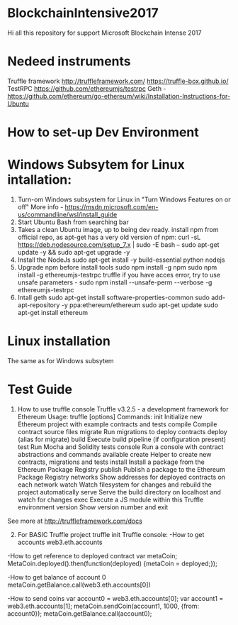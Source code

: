 # BlockchainIntensive2017
Hi all this repository for support Microsoft Blockchain Intense 2017

# Nedeed instruments
Truffle framework
http://truffleframework.com/
https://truffle-box.github.io/
TestRPC https://github.com/ethereumjs/testrpc
Geth - https://github.com/ethereum/go-ethereum/wiki/Installation-Instructions-for-Ubuntu

# How to set-up Dev Environment
# Windows Subsytem for Linux intallation:
1. Turn-om Windows subsystem for Linux in "Turn Windows Features on or off"
More info - https://msdn.microsoft.com/en-us/commandline/wsl/install_guide
2. Start Ubuntu Bash from searching bar
3. Takes a clean Ubuntu image, up to being dev ready.
install npm from official repo, as apt-get has a very old version of npm:
curl -sL https://deb.nodesource.com/setup_7.x | sudo -E bash –
sudo apt-get update -y && sudo apt-get upgrade -y
4. Install the NodeJs
sudo apt-get install -y build-essential python nodejs
5. Upgrade npm before install tools
sudo npm install -g npm 
sudo npm install -g ethereumjs-testrpc truffle
if you have acces error, try to use unsafe parameters - sudo npm install --unsafe-perm --verbose -g ethereumjs-testrpc
6. Intall geth
sudo apt-get install software-properties-common
sudo add-apt-repository -y ppa:ethereum/ethereum
sudo apt-get update
sudo apt-get install ethereum

# Linux installation
The same as for Windows subsytem 

# Test Guide

1. How to use truffle console
Truffle v3.2.5 - a development framework for Ethereum
Usage: truffle <command> [options]
Commands:
  init      Initialize new Ethereum project with example contracts and tests
  compile   Compile contract source files
  migrate   Run migrations to deploy contracts
  deploy    (alias for migrate)
  build     Execute build pipeline (if configuration present)
  test      Run Mocha and Solidity tests
  console   Run a console with contract abstractions and commands available
  create    Helper to create new contracts, migrations and tests
  install   Install a package from the Ethereum Package Registry
  publish   Publish a package to the Ethereum Package Registry
  networks  Show addresses for deployed contracts on each network
  watch     Watch filesystem for changes and rebuild the project automatically
  serve     Serve the build directory on localhost and watch for changes
  exec      Execute a JS module within this Truffle environment
  version   Show version number and exit

See more at http://truffleframework.com/docs

2. For BASIC Truffle project
truffle init
Truffle console:
-How to get accounts
web3.eth.accounts

-How to get reference to deployed contract
var metaCoin;
MetaCoin.deployed().then(function(deployed) {metaCoin = deployed;});

-How to get balance of account 0
metaCoin.getBalance.call(web3.eth.accounts[0])

-How to send coins
var account0 = web3.eth.accounts[0];
var account1 = web3.eth.accounts[1];
metaCoin.sendCoin(account1, 1000, {from: account0});
metaCoin.getBalance.call(account0);
